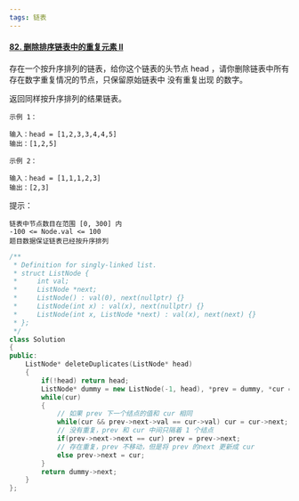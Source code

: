 ```yaml
---
tags: 链表
---
```




#### [82. 删除排序链表中的重复元素 II](https://leetcode-cn.com/problems/remove-duplicates-from-sorted-list-ii/)



存在一个按升序排列的链表，给你这个链表的头节点 head ，请你删除链表中所有存在数字重复情况的节点，只保留原始链表中 没有重复出现 的数字。

返回同样按升序排列的结果链表。

 ```
示例 1：

输入：head = [1,2,3,3,4,4,5]
输出：[1,2,5]

示例 2：

输入：head = [1,1,1,2,3]
输出：[2,3]
 ```


提示：

```
链表中节点数目在范围 [0, 300] 内
-100 <= Node.val <= 100
题目数据保证链表已经按升序排列
```



```cpp
/**
 * Definition for singly-linked list.
 * struct ListNode {
 *     int val;
 *     ListNode *next;
 *     ListNode() : val(0), next(nullptr) {}
 *     ListNode(int x) : val(x), next(nullptr) {}
 *     ListNode(int x, ListNode *next) : val(x), next(next) {}
 * };
 */
class Solution 
{
public:
    ListNode* deleteDuplicates(ListNode* head) 
    {
        if(!head) return head;
        ListNode* dummy = new ListNode(-1, head), *prev = dummy, *cur = head;
        while(cur)
        {
            // 如果 prev 下一个结点的值和 cur 相同
            while(cur && prev->next->val == cur->val) cur = cur->next;
            // 没有重复，prev 和 cur 中间只隔着 1 个结点
            if(prev->next->next == cur) prev = prev->next;
            // 存在重复，prev 不移动，但是将 prev 的next 更新成 cur
            else prev->next = cur;
        }
        return dummy->next;
    }
};
```

